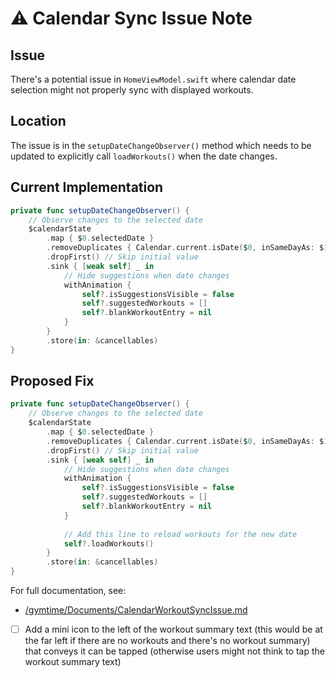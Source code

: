 # ⚠️ Calendar Sync Issue Note

## Issue
There's a potential issue in `HomeViewModel.swift` where calendar date selection might not properly sync with displayed workouts.

## Location
The issue is in the `setupDateChangeObserver()` method which needs to be updated to explicitly call `loadWorkouts()` when the date changes.

## Current Implementation
```swift
private func setupDateChangeObserver() {
    // Observe changes to the selected date
    $calendarState
        .map { $0.selectedDate }
        .removeDuplicates { Calendar.current.isDate($0, inSameDayAs: $1) }
        .dropFirst() // Skip initial value
        .sink { [weak self] _ in
            // Hide suggestions when date changes
            withAnimation {
                self?.isSuggestionsVisible = false
                self?.suggestedWorkouts = []
                self?.blankWorkoutEntry = nil
            }
        }
        .store(in: &cancellables)
}
```

## Proposed Fix
```swift
private func setupDateChangeObserver() {
    // Observe changes to the selected date
    $calendarState
        .map { $0.selectedDate }
        .removeDuplicates { Calendar.current.isDate($0, inSameDayAs: $1) }
        .dropFirst() // Skip initial value
        .sink { [weak self] _ in
            // Hide suggestions when date changes
            withAnimation {
                self?.isSuggestionsVisible = false
                self?.suggestedWorkouts = []
                self?.blankWorkoutEntry = nil
            }
            
            // Add this line to reload workouts for the new date
            self?.loadWorkouts()
        }
        .store(in: &cancellables)
}
```

For full documentation, see:
- [/gymtime/Documents/CalendarWorkoutSyncIssue.md](/gymtime/Documents/CalendarWorkoutSyncIssue.md) 





- [ ] Add a mini icon to the left of the workout summary text (this would be at the far left if there are no workouts and there's no workout summary) that conveys it can be tapped (otherwise users might not think to tap the workout summary text)
